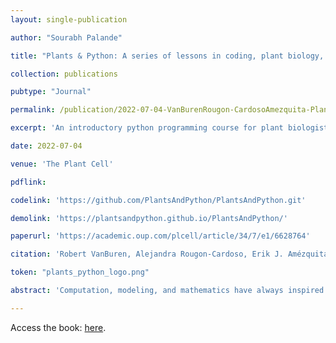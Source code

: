```yaml
---
layout: single-publication

author: "Sourabh Palande"

title: "Plants & Python: A series of lessons in coding, plant biology, computation, and bioinformatics"

collection: publications

pubtype: "Journal"

permalink: /publication/2022-07-04-VanBurenRougon-CardosoAmezquita-PlantsPython

excerpt: 'An introductory python programming course for plant biologists published as a JupyterBook.'

date: 2022-07-04

venue: 'The Plant Cell'

pdflink: 

codelink: 'https://github.com/PlantsAndPython/PlantsAndPython.git'

demolink: 'https://plantsandpython.github.io/PlantsAndPython/'

paperurl: 'https://academic.oup.com/plcell/article/34/7/e1/6628764'

citation: 'Robert VanBuren, Alejandra Rougon-Cardoso, Erik J. Amézquita, Evelia L. Coss-Navarrete, Aarón Espinosa-Jaime, Omar Andres Gonzalez-Iturbe, Alicia C. Luckie-Duque, Eddy Mendoza-Galindo, Jeremy Pardo, Guillermo Rodríguez-Guerrero, Pablo Y. Rosiles-Loeza, Marilyn Vásquez-Cruz, Selene L. Fernandez-Valverde, Tania Hernández-Hernández, Sourabh Palande, and Daniel H. Chitwood. "Plants & Python: A series of lessons in coding, plant biology, computation, and bioinformatics." <i>The Plant Cell</i>, vol. 34, no. 7 (2022): e1.'

token: "plants_python_logo.png"

abstract: 'Computation, modeling, and mathematics have always inspired discoveries in plant biology and vice versa. The importance of these fields will only continue to grow in a data-driven, interdisciplinary future. People and cultures across the world have scientifically contributed to modern plant biology. As we confront global grand challenges, collaboration across cultures and languages will be increasingly important. Yet, because of gatekeeping, coding literacy and intercultural communication in the plant sciences are not as widespread as they can, or should, be. To address these challenges, we designed Plants & Python as a bilingual curriculum in English and Spanish, assuming no prior experience in coding or knowledge about plant biology. This series of lessons teaches coding learning objectives in Python, a general programming language, using datasets and mathematical examples inspired by plants. Whether used in a classroom or for self-directed learning, the lessons cover coding essentials in Python, how to use UNIX command line, and bioinformatics. Whether plant biologist or computational scientist, whether coming to these lessons speaking English or Spanish, Plants & Python provides a common starting point for interdisciplinary and intercultural collaboration in the plant and computational sciences.'

---
```


Access the book: [here](https://plantsandpython.github.io/PlantsAndPython/).